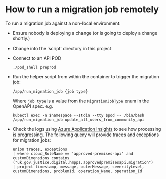 # How to run a migration job remotely

To run a migration job against a non-local environment:

- Ensure nobody is deploying a change (or is going to deploy a change shortly.)
- Change into the 'script' directory in this project
- Connect to an API POD

  ```shell
  ./pod_shell preprod  
  ```

- Run the helper script from within the container to trigger the migration job:
  ```
  /app/run_migration_job {job type}
  ```
  Where `job type` is a value from the `MigrationJobType` enum in the OpenAPI spec.  e.g.
  ```
  kubectl exec -n $namespace --stdin --tty $pod -- /bin/bash
  /app/run_migration_job update_all_users_from_community_api
  ```

- Check the logs using [Azure Application Insights](https://dsdmoj.atlassian.net/wiki/spaces/AP/pages/4154196024/Viewing+and+Tailing+Kubernetes+logs) to see how processing is progressing. The following query will provide traces and exceptions for migration jobs:
  ```
  union traces, exceptions
  | where cloud_RoleName == 'approved-premises-api' and customDimensions contains ("uk.gov.justice.digital.hmpps.approvedpremisesapi.migration")
  | project timestamp, message, outerMessage, severityLevel, customDimensions, problemId, operation_Name, operation_Id
   ```

